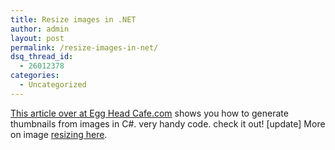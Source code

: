 ```yaml
---
title: Resize images in .NET
author: admin
layout: post
permalink: /resize-images-in-net/
dsq_thread_id:
  - 26012378
categories:
  - Uncategorized
---
```

[This article over at Egg Head Cafe.com][1] shows you how to generate thumbnails from images in C#. very handy code. check it out! [update] More on image [resizing here][2].

 [1]: http://www.eggheadcafe.com/articles/20030515.asp
 [2]: http://aspnet.4guysfromrolla.com/articles/012203-1.aspx